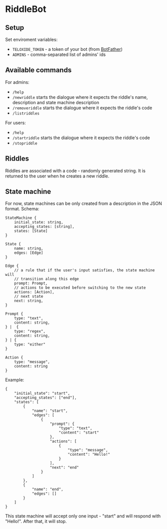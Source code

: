 # RiddleBot

## Setup
Set enviroment variables:
* `TELOXIDE_TOKEN` - a token of your bot (from [BotFather](https://t.me/botfather))
* `ADMINS` - comma-separated list of admins' ids

## Available commands
For admins:
* `/help`
* `/newriddle` starts the dialogue where it expects the riddle's name, description and state machine description
* `/removeriddle` starts the dialogue where it expects the riddle's code
* `/listriddles`

For users:
* `/help`
* `/startriddle` starts the dialogue where it expects the riddle's code
* `/stopriddle`

## Riddles
Riddles are associated with a code - randomly generated string. It is returned to the user when he creates a new riddle.

## State machine
For now, state machines can be only created from a description in the JSON format. Schema:

```
StateMachine {
    initial_state: string,
    accepting_states: [string],
    states: [State]
}

State {
    name: string,
    edges: [Edge]
}

Edge {
    // a rule that if the user's input satisfies, the state machine will
    // transition along this edge
    prompt: Prompt,
    // actions to be executed before switching to the new state
    actions: [Action],
    // next state
    next: string,
}

Prompt {
    type: "text",
    content: string,
} |  {
    type: "regex",
    content: string,
} | {
    type: "either"
}

Action {
    type: "message",
    content: string
}
```
Example:
```
{
    "initial_state": "start",
    "accepting_states": ["end"],
    "states": [
        {
            "name": "start",
            "edges": [
                {
                    "prompt": {
                        "type": "text",
                        "content": "start"
                    },
                    "actions": [
                        {
                            "type": "message",
                            "content": "Hello!"
                        }
                    ],
                    "next": "end"
                }
            ]
        },
        {
            "name": "end",
            "edges": []
        }
    ]
}
```
This state machine will accept only one input - "start" and will respond with "Hello!". After that, it will stop.